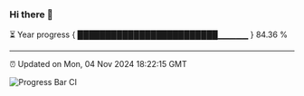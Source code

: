 ### Hi there 👋

⏳ Year progress { █████████████████████████▁▁▁▁▁ } 84.36 %

---

⏰ Updated on Mon, 04 Nov 2024 18:22:15 GMT

![Progress Bar CI](https://github.com/liununu/liununu/workflows/Progress%20Bar%20CI/badge.svg)
